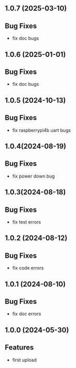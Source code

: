 ## 1.0.7 (2025-03-10)

## Bug Fixes

- fix doc bugs

## 1.0.6 (2025-01-01)

## Bug Fixes

- fix doc bugs

## 1.0.5 (2024-10-13)

## Bug Fixes

- fix raspberrypi4b uart bugs

## 1.0.4(2024-08-19)

## Bug Fixes

- fix power down bug

## 1.0.3(2024-08-18)

## Bug Fixes

- fix test errors

## 1.0.2 (2024-08-12)

## Bug Fixes

- fix code errors

## 1.0.1 (2024-08-10)

## Bug Fixes

- fix doc errors

## 1.0.0 (2024-05-30)

## Features

- first upload